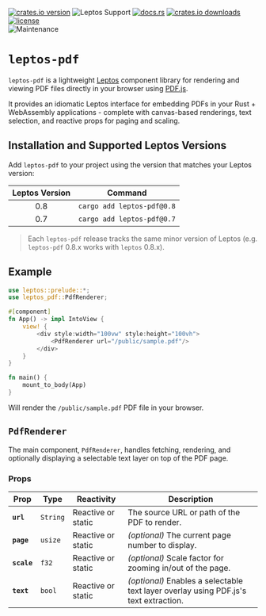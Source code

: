 <!-- markdownlint-disable MD041 -->
[![crates.io version](https://img.shields.io/crates/v/leptos-pdf.svg)](https://crates.io/crates/leptos-pdf)
![Leptos Support](https://img.shields.io/badge/Leptos%20Support-v0.7%20to%20v0.8-informational)
[![docs.rs](https://img.shields.io/docsrs/leptos-pdf)](https://docs.rs/leptos-pdf)
[![crates.io downloads](https://img.shields.io/crates/d/leptos-pdf.svg)](https://crates.io/crates/leptos-pdf)
[![license](https://img.shields.io/crates/l/leptos-pdf.svg)](https://github.com/your-org/leptos-pdf/blob/main/LICENSE)  
![Maintenance](https://img.shields.io/maintenance/yes/2025)

# `leptos-pdf`

`leptos-pdf` is a lightweight [Leptos](https://leptos.dev/) component library for rendering and viewing PDF files directly in your browser using [PDF.js](https://mozilla.github.io/pdf.js/).

It provides an idiomatic Leptos interface for embedding PDFs in your Rust + WebAssembly applications - complete with canvas-based renderings, text selection, and reactive props for paging and scaling.

## Installation and Supported Leptos Versions

Add `leptos-pdf` to your project using the version that matches your Leptos version:

| **Leptos Version** |        **Command**       |
|:------------------:|:------------------------:|
| 0.8                | `cargo add leptos-pdf@0.8` |
| 0.7                | `cargo add leptos-pdf@0.7` |

> Each `leptos-pdf` release tracks the same minor version of Leptos (e.g. `leptos-pdf` 0.8.x works with `leptos` 0.8.x).

## Example

```rust
use leptos::prelude::*;
use leptos_pdf::PdfRenderer;

#[component]
fn App() -> impl IntoView {
    view! {
        <div style:width="100vw" style:height="100vh">
            <PdfRenderer url="/public/sample.pdf"/>
        </div>
    }
}

fn main() {
    mount_to_body(App)
}
```

Will render the `/public/sample.pdf` PDF file in your browser.

## `PdfRenderer`

The main component, `PdfRenderer`, handles fetching, rendering, and optionally displaying a selectable text layer on top of the PDF page.

### Props

| **Prop**    | **Type** | **Reactivity**     | **Description**                                                                      |
|-------------|----------|--------------------|--------------------------------------------------------------------------------------|
| **`url`**   | `String` | Reactive or static | The source URL or path of the PDF to render.                                         |
| **`page`**  | `usize`  | Reactive or static | *(optional)* The current page number to display.                                     |
| **`scale`** | `f32`    | Reactive or static | *(optional)* Scale factor for zooming in/out of the page.                            |
| **`text`**  | `bool`   | Reactive or static | *(optional)* Enables a selectable text layer overlay using PDF.js's text extraction. |
